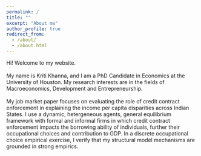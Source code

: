 ```yaml
---
permalink: /
title: ""
excerpt: "About me"
author_profile: true
redirect_from: 
  - /about/
  - /about.html
---
```


Hi! Welcome to my website.  <br />  <br /> 
My name is Kriti Khanna, and I am a PhD Candidate in Economics at the University of Houston. My research interests are in the fields of Macroeconomics, Development and Entrepreneurship. <br /> <br /> 
My job market paper focuses on evaluating the role of credit contract enforcement in explaining the income per capita disparities across Indian States. I use a dynamic, hetergeneous agents, general equilibrium framework with formal and informal firms in which credit contract enforcement impacts the borrowing ability of individuals, further their  occupational choices and contribution to GDP. In a discrete occupational choice empirical exercise, I verify that my structural model mechanisms are grounded in strong empirics. <br /> <br /> 




